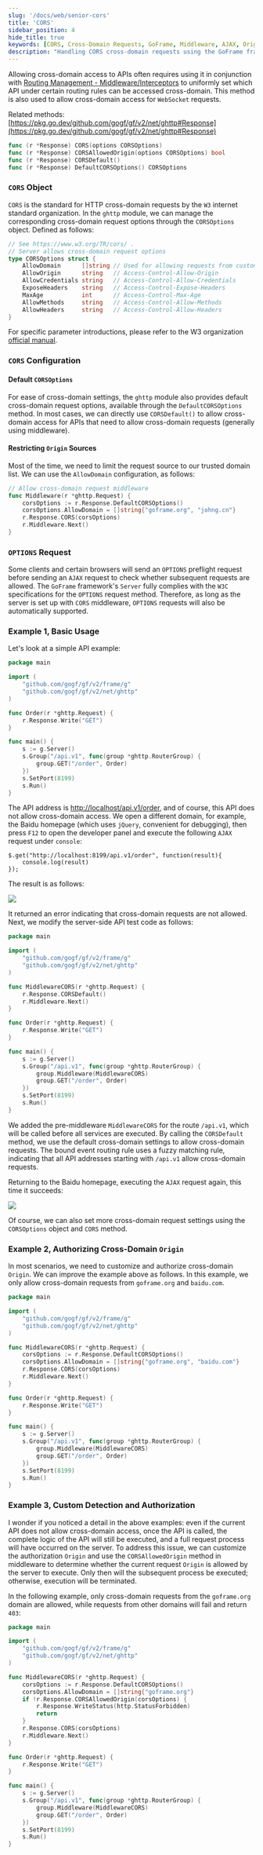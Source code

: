 ```yaml
---
slug: '/docs/web/senior-cors'
title: 'CORS'
sidebar_position: 4
hide_title: true
keywords: [CORS, Cross-Domain Requests, GoFrame, Middleware, AJAX, Origin, CORSOptions, Cross-Domain Access, GoFrame Framework, WebSocket]
description: "Handling CORS cross-domain requests using the GoFrame framework, setting cross-domain rules with routing management and middleware, allowing WebSocket cross-domain access. Provides CORS object and its configuration parameters, including default and restricted Origin settings. Additionally, it demonstrates basic usage methods, authorizing cross-domain Origin, and custom detection methods to achieve more flexible cross-domain request management."
---
```


Allowing cross-domain access to APIs often requires using it in conjunction with [Routing Management - Middleware/Interceptors](../%E8%B7%AF%E7%94%B1%E7%AE%A1%E7%90%86/%E8%B7%AF%E7%94%B1%E7%AE%A1%E7%90%86-%E4%B8%AD%E9%97%B4%E4%BB%B6%E6%8B%A6%E6%88%AA%E5%99%A8/%E4%B8%AD%E9%97%B4%E4%BB%B6%E6%8B%A6%E6%88%AA%E5%99%A8-%E5%9F%BA%E6%9C%AC%E4%BB%8B%E7%BB%8D.md) to uniformly set which API under certain routing rules can be accessed cross-domain. This method is also used to allow cross-domain access for `WebSocket` requests.

Related methods: [https://pkg.go.dev/github.com/gogf/gf/v2/net/ghttp#Response](https://pkg.go.dev/github.com/gogf/gf/v2/net/ghttp#Response)

```go
func (r *Response) CORS(options CORSOptions)
func (r *Response) CORSAllowedOrigin(options CORSOptions) bool
func (r *Response) CORSDefault()
func (r *Response) DefaultCORSOptions() CORSOptions
```

### `CORS` Object

`CORS` is the standard for HTTP cross-domain requests by the `W3` internet standard organization. In the `ghttp` module, we can manage the corresponding cross-domain request options through the `CORSOptions` object. Defined as follows:

```go
// See https://www.w3.org/TR/cors/ .
// Server allows cross-domain request options
type CORSOptions struct {
    AllowDomain      []string // Used for allowing requests from custom domains
    AllowOrigin      string   // Access-Control-Allow-Origin
    AllowCredentials string   // Access-Control-Allow-Credentials
    ExposeHeaders    string   // Access-Control-Expose-Headers
    MaxAge           int      // Access-Control-Max-Age
    AllowMethods     string   // Access-Control-Allow-Methods
    AllowHeaders     string   // Access-Control-Allow-Headers
}
```

For specific parameter introductions, please refer to the W3 organization [official manual](https://www.w3.org/TR/cors/).

### `CORS` Configuration

#### Default `CORSOptions`

For ease of cross-domain settings, the `ghttp` module also provides default cross-domain request options, available through the `DefaultCORSOptions` method. In most cases, we can directly use `CORSDefault()` to allow cross-domain access for APIs that need to allow cross-domain requests (generally using middleware).

#### Restricting `Origin` Sources

Most of the time, we need to limit the request source to our trusted domain list. We can use the `AllowDomain` configuration, as follows:

```go
// Allow cross-domain request middleware
func Middleware(r *ghttp.Request) {
    corsOptions := r.Response.DefaultCORSOptions()
    corsOptions.AllowDomain = []string{"goframe.org", "johng.cn"}
    r.Response.CORS(corsOptions)
    r.Middleware.Next()
}
```

### `OPTIONS` Request

Some clients and certain browsers will send an `OPTIONS` preflight request before sending an `AJAX` request to check whether subsequent requests are allowed. The `GoFrame` framework's `Server` fully complies with the `W3C` specifications for the `OPTIONS` request method. Therefore, as long as the server is set up with `CORS` middleware, `OPTIONS` requests will also be automatically supported.

### Example 1, Basic Usage

Let's look at a simple API example:

```go
package main

import (
    "github.com/gogf/gf/v2/frame/g"
    "github.com/gogf/gf/v2/net/ghttp"
)

func Order(r *ghttp.Request) {
    r.Response.Write("GET")
}

func main() {
    s := g.Server()
    s.Group("/api.v1", func(group *ghttp.RouterGroup) {
        group.GET("/order", Order)
    })
    s.SetPort(8199)
    s.Run()
}
```

The API address is [http://localhost/api.v1/order](http://localhost/api.v1/order), and of course, this API does not allow cross-domain access. We open a different domain, for example, the Baidu homepage (which uses `jQuery`, convenient for debugging), then press `F12` to open the developer panel and execute the following `AJAX` request under `console`:

```
$.get("http://localhost:8199/api.v1/order", function(result){
    console.log(result)
});
```

The result is as follows:

![](/markdown/06b316cb2a487071cf4be67a3481dac3.png)

It returned an error indicating that cross-domain requests are not allowed. Next, we modify the server-side API test code as follows:

```go
package main

import (
    "github.com/gogf/gf/v2/frame/g"
    "github.com/gogf/gf/v2/net/ghttp"
)

func MiddlewareCORS(r *ghttp.Request) {
    r.Response.CORSDefault()
    r.Middleware.Next()
}

func Order(r *ghttp.Request) {
    r.Response.Write("GET")
}

func main() {
    s := g.Server()
    s.Group("/api.v1", func(group *ghttp.RouterGroup) {
        group.Middleware(MiddlewareCORS)
        group.GET("/order", Order)
    })
    s.SetPort(8199)
    s.Run()
}
```

We added the pre-middleware `MiddlewareCORS` for the route `/api.v1`, which will be called before all services are executed. By calling the `CORSDefault` method, we use the default cross-domain settings to allow cross-domain requests. The bound event routing rule uses a fuzzy matching rule, indicating that all API addresses starting with `/api.v1` allow cross-domain requests.

Returning to the Baidu homepage, executing the `AJAX` request again, this time it succeeds:

![](/markdown/46045bd28217115525ef3db08eec309b.png)

Of course, we can also set more cross-domain request settings using the `CORSOptions` object and `CORS` method.

### Example 2, Authorizing Cross-Domain `Origin`

In most scenarios, we need to customize and authorize cross-domain `Origin`. We can improve the example above as follows. In this example, we only allow cross-domain requests from `goframe.org` and `baidu.com`.

```go
package main

import (
    "github.com/gogf/gf/v2/frame/g"
    "github.com/gogf/gf/v2/net/ghttp"
)

func MiddlewareCORS(r *ghttp.Request) {
    corsOptions := r.Response.DefaultCORSOptions()
    corsOptions.AllowDomain = []string{"goframe.org", "baidu.com"}
    r.Response.CORS(corsOptions)
    r.Middleware.Next()
}

func Order(r *ghttp.Request) {
    r.Response.Write("GET")
}

func main() {
    s := g.Server()
    s.Group("/api.v1", func(group *ghttp.RouterGroup) {
        group.Middleware(MiddlewareCORS)
        group.GET("/order", Order)
    })
    s.SetPort(8199)
    s.Run()
}
```

### Example 3, Custom Detection and Authorization

I wonder if you noticed a detail in the above examples: even if the current API does not allow cross-domain access, once the API is called, the complete logic of the API will still be executed, and a full request process will have occurred on the server. To address this issue, we can customize the authorization `Origin` and use the `CORSAllowedOrigin` method in middleware to determine whether the current request `Origin` is allowed by the server to execute. Only then will the subsequent process be executed; otherwise, execution will be terminated.

In the following example, only cross-domain requests from the `goframe.org` domain are allowed, while requests from other domains will fail and return `403`:

```go
package main

import (
    "github.com/gogf/gf/v2/frame/g"
    "github.com/gogf/gf/v2/net/ghttp"
)

func MiddlewareCORS(r *ghttp.Request) {
    corsOptions := r.Response.DefaultCORSOptions()
    corsOptions.AllowDomain = []string{"goframe.org"}
    if !r.Response.CORSAllowedOrigin(corsOptions) {
        r.Response.WriteStatus(http.StatusForbidden)
        return
    }
    r.Response.CORS(corsOptions)
    r.Middleware.Next()
}

func Order(r *ghttp.Request) {
    r.Response.Write("GET")
}

func main() {
    s := g.Server()
    s.Group("/api.v1", func(group *ghttp.RouterGroup) {
        group.Middleware(MiddlewareCORS)
        group.GET("/order", Order)
    })
    s.SetPort(8199)
    s.Run()
}
```